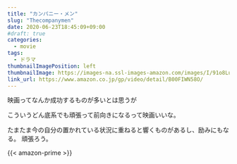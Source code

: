 ```yaml
---
title: "カンパニー・メン"
slug: "Thecompanymen"
date: 2020-06-23T18:45:09+09:00
#draft: true
categories:
  - movie
tags:
  - ドラマ
thumbnailImagePosition: left
thumbnailImage: https://images-na.ssl-images-amazon.com/images/I/91o8LunUCJL._SX600_.jpg
link_url: https://www.amazon.co.jp/gp/video/detail/B00FIWN58O/
---
```

映画ってなんか成功するものが多いとは思うが
<!--more-->
こういうどん底系でも頑張って前向きになるって映画いいな。

たまたま今の自分の置かれている状況に重ねると響くものがあるし、励みにもなる。
頑張ろう。

{{< amazon-prime >}}
